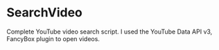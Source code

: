 # SearchVideo
Complete YouTube video search script. I used the YouTube Data API v3, FancyBox plugin to open videos.
